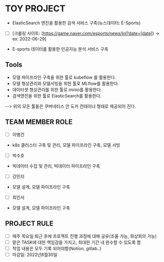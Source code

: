 # TOY PROJECT

- ElasticSearch 엔진을 활용한 검색 서비스 구축(뉴스데이터: E-Sports)
- [ ] [크롤링 사이트: (https://game.naver.com/esports/news/lol?date=[date]) → ex: 2022-06-29]
- E-sports 데이터를 활용한 인공지능 분석 서비스 구축

## Tools 
- 모델 파이프라인 구축을 위한 툴로 kubeflow 를 활용한다.
- 모델 형상관리와 모델서빙을 위한 툴로 MLflow를 활용한다.
- 데이터셋 형상관리를 위한 툴로 minio를 활용한다.
- 검색엔진을 위한 툴로 ElasticSearch를 활용한다.

--> 위의 모든 툴들은 쿠버네티스 안 도커 컨테이너 형태로 제공되어 진다. 

## TEAM MEMBER ROLE

- [ ] 이병건
- k8s 클러스터 구축 및 관리, 모델 파이프라인 구축, 모델 서빙
- [ ] 박수호
- 빅데이터 수집 및 관리, 빅데이터 파이프라인 구축
- [ ] 강민지
- 모델 설계, 모델 파이프라인 구축
- [ ] 최인서
- 모델 설계, 모델 파이프라인 구축


## PROJECT RULE

- [ ] 매주 목요일 퇴근 후에 프로젝트 진행 과정에 대해 공유(조율 가능, 화상회의 가능)
- [ ] 맡은 TASK에 대한 책임감을 가지고, 최대한 기간 내 완수할 수 있도록 함
- [ ] 작업 내용은 모두 기록 되어야함(Notion, gitlab..) 
- [ ] 마감일: 2022년8월30일

